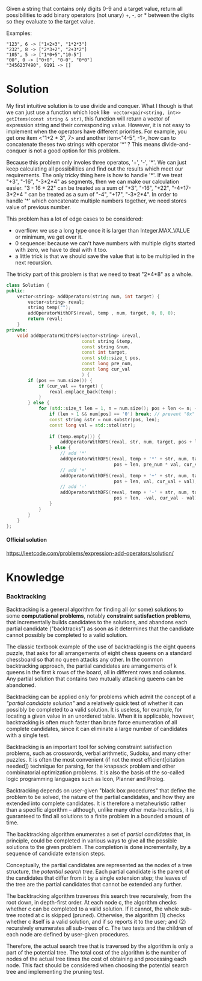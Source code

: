 Given a string that contains only digits 0-9 and a target value, return all possibilities to add binary operators (not unary) +, -, or * between the digits so they evaluate to the target value.

Examples: 

```
"123", 6 -> ["1+2+3", "1*2*3"] 
"232", 8 -> ["2*3+2", "2+3*2"]
"105", 5 -> ["1*0+5","10-5"]
"00", 0 -> ["0+0", "0-0", "0*0"]
"3456237490", 9191 -> []
```

# Solution

My first intuitive solution is to use divide and conquer. What I though is that we can just use a function which look like ``` vector<pair<string, int>> getItems(const string & str)```, this function will return a vector of expression string and their corresponding value. However, it is not easy to implement when the operators have different priorities. For example, you get one item <"1+2 * 3", 7> and another item<"4-5", -1>, how can to concatenate theses two strings with operator '\*' ? This means divide-and-conquer is not a good option for this problem.  

Because this problem only involes three operatos, '+', '-', '\*'. We can just keep calculating all possibilities and find out the results which meet our requirements. The only tricky thing here is how to handle '\*'. If we treat "+3", "-16", "-3\*2\*4" as segments, then we can make our calculation easier. "3 - 16 + 22" can be treated as a sum of "+3", "-16", "+22", "-4+17-3\*2\*4 " can be treated as a sum of "-4", "+17", "-3\*2\*4". In order to handle '\*' which concatenate multiple numbers together, we need stores value of previous number. 

This problem has a lot of edge cases to be considered:

* overflow: we use a long type once it is larger than Integer.MAX_VALUE or minimum, we get over it.
* 0 sequence: because we can't have numbers with multiple digits started with zero, we have to deal with it too.
* a little trick is that we should save the value that is to be multiplied in the next recursion.

The tricky part of this problem is that we need to treat "2\*4\*8" as a whole.

```cpp
class Solution {
public:
    vector<string> addOperators(string num, int target) {
        vector<string> reval;
        string temp("");
        addOperatorWithDFS(reval, temp , num, target, 0, 0, 0);
        return reval;
    }
private:
    void addOperatorWithDFS(vector<string> &reval,
                            const string &temp,
                            const string &num,
                            const int target,
                            const std::size_t pos,
                            const long pre_num,
                            const long cur_val
                            ) {
        if (pos == num.size()) {
            if (cur_val == target) {
                reval.emplace_back(temp);
            }
        } else {
            for (std::size_t len = 1, n = num.size(); pos + len <= n; ++ len) {
                if (len > 1 && num[pos] == '0') break; // prevent "0x"
                const string &str = num.substr(pos, len);
                const long val = std::stol(str);
                
                if (temp.empty()) {
                    addOperatorWithDFS(reval, str, num, target, pos + len, val,  val);
                } else {
                    // add '*'
                    addOperatorWithDFS(reval, temp + '*' + str, num, target, 
                                        pos + len, pre_num * val, cur_val - pre_num + pre_num * val);
                    // add '+'
                    addOperatorWithDFS(reval, temp + '+' + str, num, target, 
                                        pos + len, val, cur_val + val);
                    // add '-'
                    addOperatorWithDFS(reval, temp + '-' + str, num, target, 
                                        pos + len, -val, cur_val - val);
                }
            }
        }
    }
};

```

#### Official solution

https://leetcode.com/problems/expression-add-operators/solution/

# Knowledge

### Backtracking

Backtracking is a general algorithm for finding all (or some) solutions to some __computational problems__, notably __constraint satisfaction problems__, that incrementally builds candidates to the solutions, and abandons each partial candidate ("backtracks") as soon as it determines that the candidate cannot possibly be completed to a valid solution.


The classic textbook example of the use of backtracking is the eight queens puzzle, that asks for all arrangements of eight chess queens on a standard chessboard so that no queen attacks any other. In the common backtracking approach, the partial candidates are arrangements of k queens in the first k rows of the board, all in different rows and columns. Any partial solution that contains two mutually attacking queens can be abandoned.

Backtracking can be applied only for problems which admit the concept of a _"partial candidate solution"_ and a relatively quick test of whether it can possibly be completed to a valid solution. It is useless, for example, for locating a given value in an unordered table. When it is applicable, however, backtracking is often much faster than brute force enumeration of all complete candidates, since it can eliminate a large number of candidates with a single test.

Backtracking is an important tool for solving constraint satisfaction problems, such as crosswords, verbal arithmetic, Sudoku, and many other puzzles. It is often the most convenient (if not the most efficient[citation needed]) technique for parsing, for the knapsack problem and other combinatorial optimization problems. It is also the basis of the so-called logic programming languages such as Icon, Planner and Prolog.

Backtracking depends on user-given "black box procedures" that define the problem to be solved, the nature of the partial candidates, and how they are extended into complete candidates. It is therefore a metaheuristic rather than a specific algorithm – although, unlike many other meta-heuristics, it is guaranteed to find all solutions to a finite problem in a bounded amount of time.

The backtracking algorithm enumerates a set of _partial candidates_ that, in principle, could be completed in various ways to give all the possible solutions to the given problem. The completion is done incrementally, by a sequence of candidate extension steps.

Conceptually, the partial candidates are represented as the nodes of a tree structure, the _potential search tree_. Each partial candidate is the parent of the candidates that differ from it by a single extension step; the leaves of the tree are the partial candidates that cannot be extended any further.

The backtracking algorithm traverses this search tree recursively, from the root down, in depth-first order. At each node c, the algorithm checks whether c can be completed to a valid solution. If it cannot, the whole sub-tree rooted at c is skipped (pruned). Otherwise, the algorithm (1) checks whether c itself is a valid solution, and if so reports it to the user; and (2) recursively enumerates all sub-trees of c. The two tests and the children of each node are defined by user-given procedures.

Therefore, the actual search tree that is traversed by the algorithm is only a part of the potential tree. The total cost of the algorithm is the number of nodes of the actual tree times the cost of obtaining and processing each node. This fact should be considered when choosing the potential search tree and implementing the pruning test.
